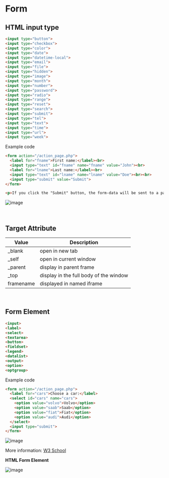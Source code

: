 # Form

## HTML input type

```html
<input type="button">
<input type="checkbox">
<input type="color">
<input type="date">
<input type="datetime-local">
<input type="email">
<input type="file">
<input type="hidden">
<input type="image">
<input type="month">
<input type="number">
<input type="password">
<input type="radio">
<input type="range">
<input type="reset">
<input type="search">
<input type="submit">
<input type="tel">
<input type="text">
<input type="time">
<input type="url">
<input type="week">
```

Example code

```html
<form action="/action_page.php">
  <label for="fname">First name:</label><br>
  <input type="text" id="fname" name="fname" value="John"><br>
  <label for="lname">Last name:</label><br>
  <input type="text" id="lname" name="lname" value="Doe"><br><br>
  <input type="submit" value="Submit">
</form> 

<p>If you click the "Submit" button, the form-data will be sent to a page called "/action_page.php".</p>
```

![image](https://github.com/kiaky0/Programming/assets/109141627/315a377c-b11a-4fe6-a0eb-5c2ead33f943)

<br>

## Target Attribute


| Value | Description |
| --- | --- |
| _blank | open in new tab |
| _self | open in current window |
| _parent | display in parent frame |
| _top | display in the full body of the window |
| framename | displayed in named iframe |

<br>

## Form Element

```html
<input>
<label>
<select>
<textarea>
<button>
<fieldset>
<legend>
<datalist>
<output>
<option>
<optgroup>
```

Example code

```html
<form action="/action_page.php">
  <label for="cars">Choose a car:</label>
  <select id="cars" name="cars">
    <option value="volvo">Volvo</option>
    <option value="saab">Saab</option>
    <option value="fiat">Fiat</option>
    <option value="audi">Audi</option>
  </select>
  <input type="submit">
</form>
```

![image](https://github.com/kiaky0/Programming/assets/109141627/78b52166-e3db-4233-9f0c-b68b4c41aba7)

More information: [W3 School](https://www.w3schools.com/html/html_form_elements.asp)

**HTML Form Element**

![image](https://github.com/kiaky0/Programming/assets/109141627/4bf62986-6920-4e06-96cd-09af660edf56)


<br>



